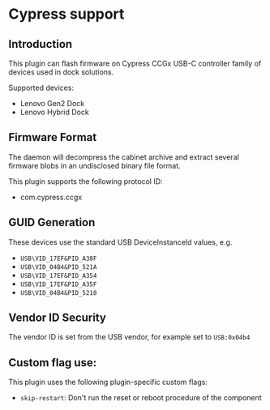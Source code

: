 Cypress support
===============

Introduction
------------
This plugin can flash firmware on Cypress CCGx USB-C controller family of 
devices used in dock solutions.

Supported devices:
* Lenovo Gen2 Dock
* Lenovo Hybrid Dock

Firmware Format
---------------
The daemon will decompress the cabinet archive and extract several firmware
blobs in an undisclosed binary file format.

This plugin supports the following protocol ID:

 * com.cypress.ccgx

GUID Generation
---------------

These devices use the standard USB DeviceInstanceId values, e.g.

 * `USB\VID_17EF&PID_A38F`
 * `USB\VID_04B4&PID_521A`
 * `USB\VID_17EF&PID_A354`
 * `USB\VID_17EF&PID_A35F`
 * `USB\VID_04B4&PID_5218`

Vendor ID Security
------------------

The vendor ID is set from the USB vendor, for example set to `USB:0x04b4`

Custom flag use:
----------------
This plugin uses the following plugin-specific custom flags:

* `skip-restart`: Don't run the reset or reboot procedure of the component
